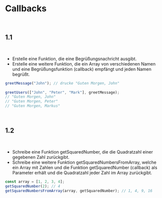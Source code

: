 # Callbacks
​
## 1.1
​
-   Erstelle eine Funktion, die eine Begrüßungsnachricht ausgibt.
-   Erstelle eine weitere Funktion, die ein Array von verschiedenen Namen und eine Begrüßungsfunktion (callback) empfängt und jeden Namen begrüßt.
​
```javascript
greetMessage("John"); // drucke "Guten Morgen, John"
​
greetUsers(["John", "Peter", "Mark"], greetMessage);
// "Guten Morgen, John"
// "Guten Morgen, Peter"
// "Guten Morgen, Markus"
```
​
## 1.2
​
-   Schreibe eine Funktion getSquaredNumber, die die Quadratzahl einer gegebenen Zahl zurückgibt.
-   Schreibe eine weitere Funktion getSquaredNumbersFromArray, welche ein Array mit Zahlen und die Funktion getSquaredNumber (callback) als Parameter erhält und die Quadratzahl jeder Zahl im Array zurückgibt.
​
```javascript
const array = [1, 2, 3, 4];
getSquaredNumber(2); // 4
getSquaredNumbersFromArray(array, getSquaredNumber); // 1, 4, 9, 16
```